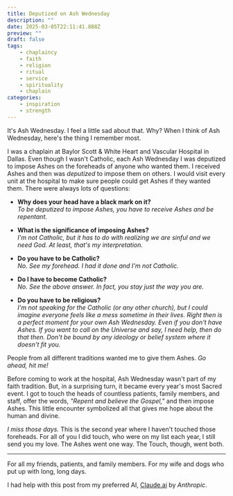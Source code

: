 ```yaml
---
title: Deputized on Ash Wednesday
description: ""
date: 2025-03-05T22:11:41.888Z
preview: ""
draft: false
tags:
    - chaplaincy
    - faith
    - religion
    - ritual
    - service
    - spirituality
    - chaplain
categories:
    - inspiration
    - strength
---
```

It's Ash Wednesday. I feel a little sad about that. Why? When I think of Ash Wednesday, here's the thing I remember most. 

I was a chaplain at Baylor Scott & White Heart and Vascular Hospital in Dallas. Even though I wasn't Catholic, each Ash Wednesday I was deputized to impose Ashes on the foreheads of anyone who wanted them. I received Ashes and then was *deputized* to impose them on others. I would visit every unit at the hospital to make sure people could get Ashes if they wanted them. There were always lots of questions:

* **Why does your head have a black mark on it?**  
  *To be deputized to impose Ashes, you have to receive Ashes and be repentant.*

* **What is the significance of imposing Ashes?**  
  *I'm not Catholic, but it has to do with realizing we are sinful and we need God. At least, that's my interpretation.*

* **Do you have to be Catholic?**  
  *No. See my forehead. I had it done and I'm not Catholic.*

* **Do I have to become Catholic?**  
  *No. See the above answer. In fact, you stay just the way you are.*

* **Do you have to be religious?**  
  *I'm not speaking for the Catholic (or any other church), but I could imagine everyone feels like a mess sometime in their lives. Right then is a perfect moment for your own Ash Wednesday. Even if you don't have Ashes. If you want to call on the Universe and say, I need help, then do that then. Don't be bound by any ideology or belief system where it doesn't fit you.*

People from all different traditions wanted me to give them Ashes. *Go ahead, hit me!*

Before coming to work at the hospital, Ash Wednesday wasn't part of my faith tradition. But, in a surprising turn, it became every year's most Sacred event. I got to touch the heads of countless patients, family members, and staff, offer the words, *"Repent and believe the Gospel,"* and then impose Ashes. This little encounter symbolized all that gives me hope about the human and divine. 

*I miss those days.* This is the second year where I haven't touched those foreheads. For all of you I did touch, who were on  my list each year, I still send you my love. The Ashes went one way. The Touch, though, went both.  

---
For all my friends, patients, and family members. For my wife and dogs who put up with long, long days. 

I had help with this post from my preferred AI, [Claude.ai](https://claude.ai) by *Anthropic*. 